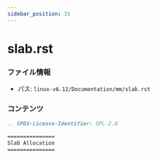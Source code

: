```yaml
---
sidebar_position: 31
---
```

# slab.rst

### ファイル情報

- パス: `linux-v6.12/Documentation/mm/slab.rst`

### コンテンツ

```rst
.. SPDX-License-Identifier: GPL-2.0

===============
Slab Allocation
===============

```
